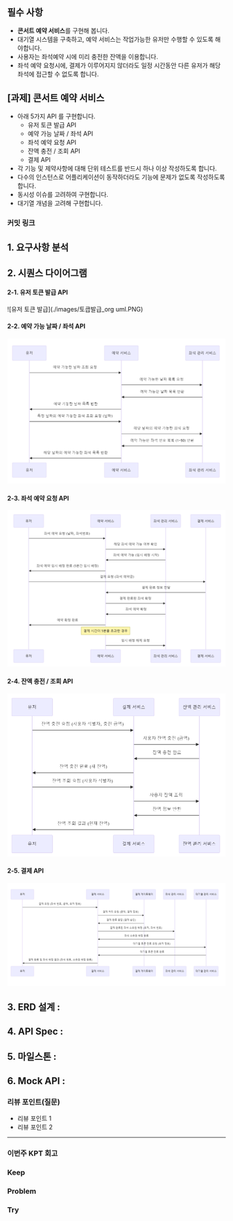 ## **필수 사항**

- **콘서트 예약 서비스**를 구현해 봅니다.
- 대기열 시스템을 구축하고, 예약 서비스는 작업가능한 유저만 수행할 수 있도록 해야합니다.
- 사용자는 좌석예약 시에 미리 충전한 잔액을 이용합니다.
- 좌석 예약 요청시에, 결제가 이루어지지 않더라도 일정 시간동안 다른 유저가 해당 좌석에 접근할 수 없도록 합니다.

## [과제] 콘서트 예약 서비스
- 아래 5가지 API 를 구현합니다.
    - 유저 토큰 발급 API
    - 예약 가능 날짜 / 좌석 API
    - 좌석 예약 요청 API
    - 잔액 충전 / 조회 API
    - 결제 API
- 각 기능 및 제약사항에 대해 단위 테스트를 반드시 하나 이상 작성하도록 합니다.
- 다수의 인스턴스로 어플리케이션이 동작하더라도 기능에 문제가 없도록 작성하도록 합니다.
- 동시성 이슈를 고려하여 구현합니다.
- 대기열 개념을 고려해 구현합니다.

### **커밋 링크**
## 1. 요구사항 분석 

## 2. 시퀀스 다이어그램
#### 2-1. 유저 토큰 발급 API
![유저 토큰 발급](./images/토큽발급_org uml.PNG)
#### 2-2. 예약 가능 날짜 / 좌석 API
![예약 가능 날짜 / 좌석](./images/예약가능_좌석가능_조회_uml.PNG)
#### 2-3. 좌석 예약 요청 API
![좌석 예약 요청](./images/좌석예약요청_uml.PNG)
#### 2-4. 잔액 충전 / 조회 API
![잔액 충전 / 조회](./images/잔액충전_잔액조회_uml.PNG)
#### 2-5. 결제 API
![결제](./images/결제_uml.PNG)

## 3. ERD 설계 :
## 4. API Spec :
## 5. 마일스톤 :
## 6. Mock API :



### **리뷰 포인트(질문)**
- 리뷰 포인트 1
- 리뷰 포인트 2
<!-- - 리뷰어가 특히 확인해야 할 부분이나 신경 써야 할 코드가 있다면 명확히 작성해주세요.(최대 2개)
  
  좋은 예:
  - `ErrorMessage` 컴포넌트의 상태 업데이트 로직이 적절한지 검토 부탁드립니다.
  - 추가한 유닛 테스트(`LoginError.test.js`)의 테스트 케이스가 충분한지 확인 부탁드립니다.

  나쁜 예:
  - 개선사항을 알려주세요.
  - 코드 전반적으로 봐주세요.
  - 뭘 질문할지 모르겠어요. -->
---
### **이번주 KPT 회고**

### Keep
<!-- 유지해야 할 좋은 점 -->

### Problem
<!--개선이 필요한 점-->

### Try
<!-- 새롭게 시도할 점 -->
